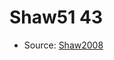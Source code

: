 <a name="material" />

# Shaw51 43
<script type="application/ld+json">
  {
    "@context": "https://schema.org/",
    "@type": "ChemicalSubstance",
    "http://purl.org/dc/terms/conformsTo":
      {
        "@type": "CreativeWork",
        "@id": "https://bioschemas.org/profiles/ChemicalSubstance/0.4-RELEASE/"
      },
    "@id": "https://egonw.github.io/nanowiki/nanowiki73.html#material",
    "name": "Shaw51 43",
    "sameAs": "http://127.0.0.1/mediawiki/index.php/Special:URIResolver/Shaw51_43"
  }
</script>


* Source: [Shaw2008](Shaw2008.md)
